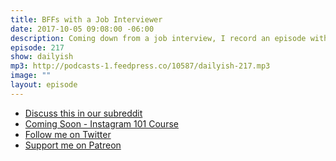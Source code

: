 ```yaml
---
title: BFFs with a Job Interviewer
date: 2017-10-05 09:08:00 -06:00
description: Coming down from a job interview, I record an episode with a bit of nervous energy. Hilarity may not have ensued but I feel much better now.
episode: 217
show: dailyish
mp3: http://podcasts-1.feedpress.co/10587/dailyish-217.mp3
image: ""
layout: episode
---
```


* [Discuss this in our subreddit](https://www.reddit.com/r/Goodstuff_fm/)
* [Coming Soon - Instagram 101 Course](https://courses.chrisenns.com/instagram-101)
* [Follow me on Twitter](https://www.twitter.com/ichris)
* [Support me on Patreon](https://www.patreon.com/ichris)
